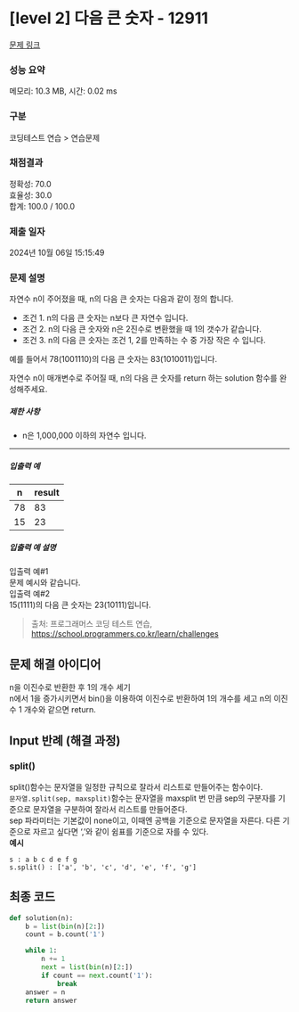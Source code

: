 # [level 2] 다음 큰 숫자 - 12911 

[문제 링크](https://school.programmers.co.kr/learn/courses/30/lessons/12911) 

### 성능 요약

메모리: 10.3 MB, 시간: 0.02 ms

### 구분

코딩테스트 연습 > 연습문제

### 채점결과

정확성: 70.0<br/>효율성: 30.0<br/>합계: 100.0 / 100.0

### 제출 일자

2024년 10월 06일 15:15:49

### 문제 설명

<p>자연수 n이 주어졌을 때, n의 다음 큰 숫자는 다음과 같이 정의 합니다.</p>

<ul>
<li>조건 1. n의 다음 큰 숫자는 n보다 큰 자연수 입니다.</li>
<li>조건 2. n의 다음 큰 숫자와 n은 2진수로 변환했을 때 1의 갯수가 같습니다.</li>
<li>조건 3. n의 다음 큰 숫자는 조건 1, 2를 만족하는 수 중 가장 작은 수 입니다.</li>
</ul>

<p>예를 들어서 78(1001110)의 다음 큰 숫자는 83(1010011)입니다.</p>

<p>자연수 n이 매개변수로 주어질 때, n의 다음 큰 숫자를 return 하는 solution 함수를 완성해주세요.</p>

<h5>제한 사항</h5>

<ul>
<li>n은 1,000,000 이하의 자연수 입니다.</li>
</ul>

<hr>

<h5>입출력 예</h5>
<table class="table">
        <thead><tr>
<th>n</th>
<th>result</th>
</tr>
</thead>
        <tbody><tr>
<td>78</td>
<td>83</td>
</tr>
<tr>
<td>15</td>
<td>23</td>
</tr>
</tbody>
      </table>
<h5>입출력 예 설명</h5>

<p>입출력 예#1<br>
문제 예시와 같습니다.<br>
입출력 예#2<br>
15(1111)의 다음 큰 숫자는 23(10111)입니다.</p>


> 출처: 프로그래머스 코딩 테스트 연습, https://school.programmers.co.kr/learn/challenges


## 문제 해결 아이디어

n을 이진수로 반환한 후 1의 개수 세기   
n에서 1을 증가시키면서 bin()을 이용하여 이진수로 반환하여 1의 개수를 세고 n의 이진수 1 개수와 같으면 return.   

## Input 반례 (해결 과정)

### split()
split()함수는 문자열을 일정한 규칙으로 잘라서 리스트로 만들어주는 함수이다.    
`문자열.split(sep, maxsplit)`함수는 문자열을 maxsplit 번 만큼 sep의 구분자를 기준으로 문자열을 구분하여 잘라서 리스트를 만들어준다.    
sep 파라미터는 기본값이 none이고, 이때엔 공백을 기준으로 문자열을 자른다. 다른 기준으로 자르고 싶다면 ‘,’와 같이 쉼표를 기준으로 자를 수 있다.   
**예시**    
```
s : a b c d e f g      
s.split() : ['a', 'b', 'c', 'd', 'e', 'f', 'g']
```

## 최종 코드

```python
def solution(n):
    b = list(bin(n)[2:])
    count = b.count('1')

    while 1:
        n += 1
        next = list(bin(n)[2:])
        if count == next.count('1'):
            break
    answer = n
    return answer
```
